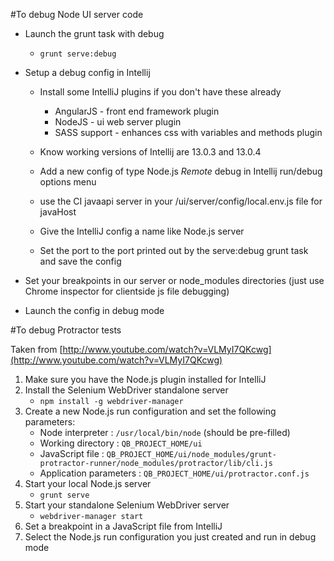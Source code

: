 #To debug Node UI server code

* Launch the grunt task with debug
    * `grunt serve:debug`

* Setup a debug config in Intellij
    * Install some IntelliJ plugins if you don't have these already
        * AngularJS - front end framework plugin
        * NodeJS - ui web server plugin
        * SASS support - enhances css with variables and methods plugin
     * Know working versions of Intellij are 13.0.3 and 13.0.4

    * Add a new config of type Node.js *Remote* debug in Intellij run/debug options menu
    * use the CI javaapi server in your <qbroot>/ui/server/config/local.env.js file for javaHost
    * Give the IntelliJ config a name like Node.js server
    * Set the port to the port printed out by the serve:debug grunt task and save the config

* Set your breakpoints in our server or node_modules directories (just use Chrome inspector for clientside js file debugging)

* Launch the config in debug mode



#To debug Protractor tests

Taken from [http://www.youtube.com/watch?v=VLMyI7QKcwg](http://www.youtube.com/watch?v=VLMyI7QKcwg)

1. Make sure you have the Node.js plugin installed for IntelliJ
2. Install the Selenium WebDriver standalone server
    * `npm install -g webdriver-manager`
3. Create a new Node.js run configuration and set the following parameters:
    * Node interpreter : `/usr/local/bin/node` (should be pre-filled)
    * Working directory : `QB_PROJECT_HOME/ui`
    * JavaScript file : `QB_PROJECT_HOME/ui/node_modules/grunt-protractor-runner/node_modules/protractor/lib/cli.js`
    * Application parameters : `QB_PROJECT_HOME/ui/protractor.conf.js`
4. Start your local Node.js server
    * `grunt serve`
5. Start your standalone Selenium WebDriver server
    * `webdriver-manager start`
6. Set a breakpoint in a JavaScript file from IntelliJ
7. Select the Node.js run configuration you just created and run in debug mode

